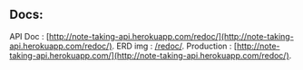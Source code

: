 ## Docs:

API Doc : [http://note-taking-api.herokuapp.com/redoc/](http://note-taking-api.herokuapp.com/redoc/).
ERD img : [/redoc/](/redoc/).
Production : [http://note-taking-api.herokuapp.com/](http://note-taking-api.herokuapp.com/redoc/).


